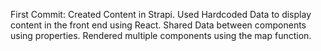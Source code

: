 First Commit: Created Content in Strapi. Used Hardcoded Data to display content in the front end using React. Shared Data between components using properties. Rendered multiple components using the map function.

